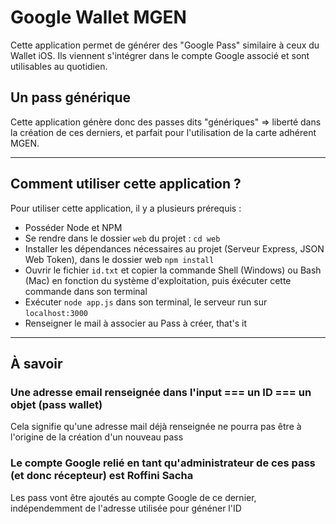# Google Wallet MGEN

Cette application permet de générer des "Google Pass" similaire à ceux du Wallet iOS.
Ils viennent s'intégrer dans le compte Google associé et sont utilisables au quotidien.

## Un pass générique

Cette application génère donc des passes dits "génériques" => liberté dans la création de ces derniers, et parfait pour l'utilisation de la carte adhérent MGEN.

---

## Comment utiliser cette application ?

Pour utiliser cette application, il y a plusieurs prérequis :

- Posséder Node et NPM
- Se rendre dans le dossier `web` du projet : `cd web`
- Installer les dépendances nécessaires au projet (Serveur Express, JSON Web Token), dans le dossier web `npm install`
- Ouvrir le fichier `id.txt` et copier la commande Shell (Windows) ou Bash (Mac) en fonction du système d'exploitation, puis éxécuter cette commande dans son terminal
- Exécuter `node app.js` dans son terminal, le serveur run sur `localhost:3000`
- Renseigner le mail à associer au Pass à créer, that's it

---

## À savoir

### Une adresse email renseignée dans l'input === un ID === un objet (pass wallet)

Cela signifie qu'une adresse mail déjà renseignée ne pourra pas être à l'origine de la création d'un nouveau pass

### Le compte Google relié en tant qu'administrateur de ces pass (et donc récepteur) est Roffini Sacha

Les pass vont être ajoutés au compte Google de ce dernier, indépendemment de l'adresse utilisée pour généner l'ID

